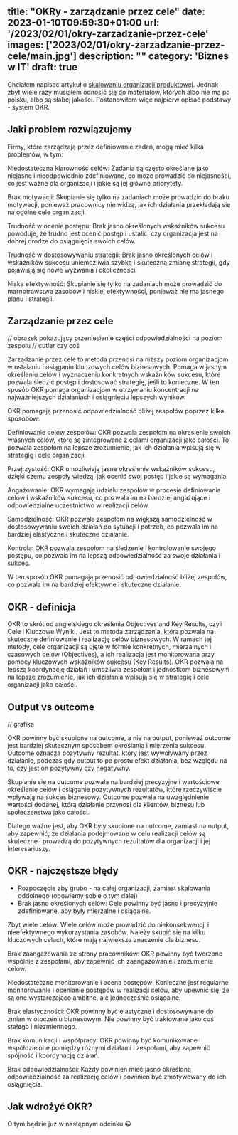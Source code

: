 title: "OKRy - zarządzanie przez cele"
date: 2023-01-10T09:59:30+01:00
url: '/2023/02/01/okry-zarzadzanie-przez-cele'
images: ['2023/02/01/okry-zarzadzanie-przez-cele/main.jpg']
description: ""
category: 'Biznes w IT'
draft: true
---

Chciałem napisać artykuł o [skalowaniu organizacji produktowej](https://github.com/rmaziarka/radekmaziarka.pl/blob/master/page/content/pl/posts/2023/2023-02/skalowanie-organizacji-produktowej/index.md). Jednak zbyt wiele razy musiałem odnosić się do materiałów, których albo nie ma po polsku, albo są słabej jakości. Postanowiłem więc najpierw opisać podstawy - system OKR.

## Jaki problem rozwiązujemy

Firmy, które zarządzają przez definiowanie zadań, mogą mieć kilka problemów, w tym:

Niedostateczna klarowność celów: Zadania są często określane jako niejasne i nieodpowiednio zdefiniowane, co może prowadzić do niejasności, co jest ważne dla organizacji i jakie są jej główne priorytety.

Brak motywacji: Skupianie się tylko na zadaniach może prowadzić do braku motywacji, ponieważ pracownicy nie widzą, jak ich działania przekładają się na ogólne cele organizacji.

Trudność w ocenie postępu: Brak jasno określonych wskaźników sukcesu powoduje, że trudno jest ocenić postęp i ustalić, czy organizacja jest na dobrej drodze do osiągnięcia swoich celów.

Trudność w dostosowywaniu strategii: Brak jasno określonych celów i wskaźników sukcesu uniemożliwia szybką i skuteczną zmianę strategii, gdy pojawiają się nowe wyzwania i okoliczności.

Niska efektywność: Skupianie się tylko na zadaniach może prowadzić do marnotrawstwa zasobów i niskiej efektywności, ponieważ nie ma jasnego planu i strategii.

## Zarządzanie przez cele
// obrazek pokazujący przeniesienie części odpowiedzialności na poziom zespołu
// cutler czy coś

Zarządzanie przez cele to metoda przenosi na niższy poziom organizacjom w ustalaniu i osiąganiu kluczowych celów biznesowych. Pomaga w jasnym określeniu celów i wyznaczeniu konkretnych wskaźników sukcesu, które pozwala śledzić postęp i dostosować strategię, jeśli to konieczne. W ten sposób OKR pomaga organizacjom w utrzymaniu koncentracji na najważniejszych działaniach i osiągnięciu lepszych wyników.

OKR pomagają przenosić odpowiedzialność bliżej zespołów poprzez kilka sposobów:

Definiowanie celów zespołów: OKR pozwala zespołom na określenie swoich własnych celów, które są zintegrowane z celami organizacji jako całości. To pozwala zespołom na lepsze zrozumienie, jak ich działania wpisują się w strategię i cele organizacji.

Przejrzystość: OKR umożliwiają jasne określenie wskaźników sukcesu, dzięki czemu zespoły wiedzą, jak ocenić swój postęp i jakie są wymagania.

Angażowanie: OKR wymagają udziału zespołów w procesie definiowania celów i wskaźników sukcesu, co pozwala im na bardziej angażujące i odpowiedzialne uczestnictwo w realizacji celów.

Samodzielność: OKR pozwala zespołom na większą samodzielność w dostosowywaniu swoich działań do sytuacji i potrzeb, co pozwala im na bardziej elastyczne i skuteczne działanie.

Kontrola: OKR pozwala zespołom na śledzenie i kontrolowanie swojego postępu, co pozwala im na lepszą odpowiedzialność za swoje działania i sukces.

W ten sposób OKR pomagają przenosić odpowiedzialność bliżej zespołów, co pozwala im na bardziej efektywne i skuteczne działanie.

## OKR - definicja

OKR to skrót od angielskiego określenia Objectives and Key Results, czyli Cele i Kluczowe Wyniki. Jest to metoda zarządzania, która pozwala na skuteczne definiowanie i realizację celów biznesowych. W ramach tej metody, cele organizacji są ujęte w formie konkretnych, mierzalnych i czasowych celów (Objectives), a ich realizacja jest monitorowana przy pomocy kluczowych wskaźników sukcesu (Key Results). OKR pozwala na lepszą koordynację działań i umożliwia zespołom i jednostkom biznesowym na lepsze zrozumienie, jak ich działania wpisują się w strategię i cele organizacji jako całości.

## Output vs outcome

// grafika

OKR powinny być skupione na outcome, a nie na output, ponieważ outcome jest bardziej skutecznym sposobem określania i mierzenia sukcesu. Outcome oznacza pozytywny rezultat, który jest wywoływany przez działanie, podczas gdy output to po prostu efekt działania, bez względu na to, czy jest on pozytywny czy negatywny.

Skupianie się na outcome pozwala na bardziej precyzyjne i wartościowe określenie celów i osiąganie pozytywnych rezultatów, które rzeczywiście wpływają na sukces biznesowy. Outcome pozwala na uwzględnienie wartości dodanej, którą działanie przynosi dla klientów, biznesu lub społeczeństwa jako całości.

Dlatego ważne jest, aby OKR były skupione na outcome, zamiast na output, aby zapewnić, że działania podejmowane w celu realizacji celów są skuteczne i prowadzą do pozytywnych rezultatów dla organizacji i jej interesariuszy.


## OKR - najczęstsze błędy

- Rozpoczęcie zby grubo - na całej organizacji, zamiast skalowania oddolnego  (opowiemy sobie o tym dalej)
- Brak jasno określonych celów: Cele powinny być jasno i precyzyjnie zdefiniowane, aby były mierzalne i osiągalne.

Zbyt wiele celów: Wiele celów może prowadzić do niekonsekwencji i nieefektywnego wykorzystania zasobów. Należy skupić się na kilku kluczowych celach, które mają największe znaczenie dla biznesu.

Brak zaangażowania ze strony pracowników: OKR powinny być tworzone wspólnie z zespołami, aby zapewnić ich zaangażowanie i zrozumienie celów.

Niedostateczne monitorowanie i ocena postępów: Konieczne jest regularne monitorowanie i ocenianie postępów w realizacji celów, aby upewnić się, że są one wystarczająco ambitne, ale jednocześnie osiągalne.

Brak elastyczności: OKR powinny być elastyczne i dostosowywane do zmian w otoczeniu biznesowym. Nie powinny być traktowane jako coś stałego i niezmiennego.

Brak komunikacji i współpracy: OKR powinny być komunikowane i współdzielone pomiędzy różnymi działami i zespołami, aby zapewnić spójność i koordynację działań.

Brak odpowiedzialności: Każdy powinien mieć jasno określoną odpowiedzialność za realizację celów i powinien być zmotywowany do ich osiągnięcia.

## Jak wdrożyć OKR?
O tym będzie już w następnym odcinku 😀
